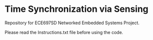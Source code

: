 # Time Synchronization via Sensing

Repository for ECE697SD Networked Embedded Systems Project.

Please read the Instructions.txt file before using the code. 
